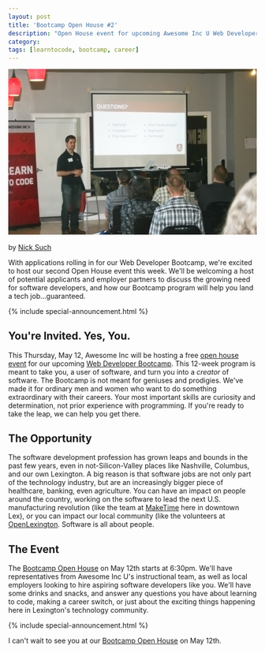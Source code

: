 ```yaml
---
layout: post
title: 'Bootcamp Open House #2'
description: "Open House event for upcoming Awesome Inc U Web Developer Bootcamp"
category: 
tags: [learntocode, bootcamp, career]
---
```


![A-Inc Web Developer Bootcamp classroom](/img/blog/bootcamp-openhouse-1.jpg)

by [Nick Such](https://plus.google.com/+NickSuch/)

With applications rolling in for our Web Developer Bootcamp, we're excited to host our second Open House event this week. We'll be welcoming a host of potential applicants and employer partners to discuss the growing need for software developers, and how our Bootcamp program will help you land a tech job...guaranteed.

<!--break-->

{% include special-announcement.html %}

## You're Invited. Yes, You.

This Thursday, May 12, Awesome Inc will be hosting a free [open house event](https://www.eventbrite.com/e/what-is-a-coding-bootcamp-tickets-24488142694) for our upcoming [Web Developer Bootcamp](/interest/bootcamp/). This 12-week program is meant to take you, a user of software, and turn you into a _creator_ of software. The Bootcamp is not meant for geniuses and prodigies. We've made it for ordinary men and women who want to do something extraordinary with their careers. Your most important skills are curiosity and determination, not prior experience with programming. If you're ready to take the leap, we can help you get there.

## The Opportunity

The software development profession has grown leaps and bounds in the past few years, even in not-Silicon-Valley places like Nashville, Columbus, and our own Lexington. A big reason is that software jobs are not only part of the technology industry, but are an increasingly bigger piece of healthcare, banking, even agriculture. You can have an impact on people around the country, working on the software to lead the next U.S. manufacturing revolution (like the team at [MakeTime](https://www.maketime.io/) here in downtown Lex), or you can impact our local community (like the volunteers at [OpenLexington](http://openlexington.org/). Software is all about people.

## The Event

The [Bootcamp Open House](https://www.eventbrite.com/e/what-is-a-coding-bootcamp-tickets-24488142694) on May 12th starts at 6:30pm. We'll have representatives from Awesome Inc U's instructional team, as well as local employers looking to hire aspiring software developers like you. We'll have some drinks and snacks, and answer any questions you have about learning to code, making a career switch, or just about the exciting things happening here in Lexington's technology community.

{% include special-announcement.html %}

I can't wait to see you at our [Bootcamp Open House](https://www.eventbrite.com/e/what-is-a-coding-bootcamp-tickets-24488142694) on May 12th.
